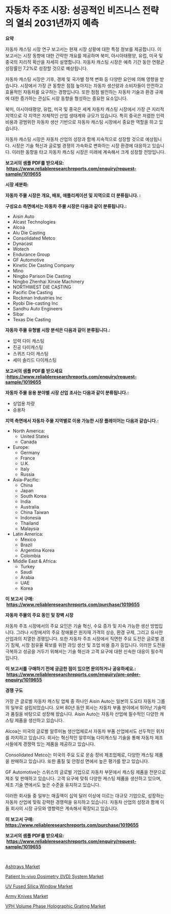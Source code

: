 <p><h1>자동차 주조 시장: 성공적인 비즈니스 전략의 열쇠 2031년까지 예측</h1></p><p><strong>요약</strong></p>
<p><p>자동차 캐스팅 시장 연구 보고서는 현재 시장 상황에 대한 특정 정보를 제공합니다. 이 보고서는 시장 동향에 대한 간략한 개요를 제공하며 북미, 아시아태평양, 유럽, 미국 및 중국의 지리적 확산을 자세히 설명합니다. 자동차 캐스팅 시장은 예측 기간 동안 연평균 성장률인 7.2%로 성장할 것으로 예상됩니다.</p><p>자동차 캐스팅 시장은 기후, 경제 및 국가별 정책 변화 등 다양한 요인에 의해 영향을 받습니다. 시장에서 가장 큰 동향은 점점 높아지는 자동차 생산량과 소비자들이 안전하고 효율적인 자동차를 요구하는 경향입니다. 또한 점점 발전하는 자동차 기술과 환경 규제에 대한 증가하는 관심도 시장 동향을 형성하는 중요한 요소입니다.</p><p>북미, 아시아태평양, 유럽, 미국 및 중국은 세계 자동차 캐스팅 시장에서 가장 큰 지리적 지역으로 각 지역은 자체적인 산업 생태계와 규모가 있습니다. 특히 중국은 저렴한 인력 비용과 광범위한 자동차 생산 기반으로 자동차 캐스팅 시장에서 중요한 역할을 하고 있습니다.</p><p>자동차 캐스팅 시장은 자동차 산업의 성장과 함께 지속적으로 성장할 것으로 예상됩니다. 시장은 기술 혁신과 글로벌 경쟁의 가속화로 변화하는 시장 환경에 대응하고 있습니다. 이러한 동향을 타고 자동차 캐스팅 시장은 미래에 계속해서 크게 성장할 전망입니다.</p></p>
<p><strong>보고서의 샘플 PDF를 받으세요: &nbsp;<a href="https://www.reliableresearchreports.com/enquiry/request-sample/1019655">https://www.reliableresearchreports.com/enquiry/request-sample/1019655</a></strong></p>
<p><strong>시장 세분화:</strong></p>
<p><strong> 자동차 주물 시장은 개요, 배포, 애플리케이션 및 지역으로 더 분류됩니다. :</strong></p>
<p><strong>구성요소 측면에서는 자동차 주물 시장은 다음과 같이 분류됩니다.:</strong></p>
<p><ul><li>Aisin Auto</li><li>Alcast Technologies</li><li>Alcoa</li><li>Alu Die Casting</li><li>Consolidated Metco</li><li>Dynacast</li><li>Wotech</li><li>Endurance Group</li><li>GF Automotive</li><li>Kinetic Die Casting Company</li><li>Mino</li><li>Ningbo Parison Die Casting</li><li>Ningbo Zhenhai Xinxie Machinery</li><li>NORTHWEST DIE CASTING</li><li>Pacific Die Casting</li><li>Rockman Industries Inc</li><li>Ryobi Die-casting Inc</li><li>Sandhu Auto Engineers</li><li>Sibar</li><li>Texas Die Casting</li></ul></p>
<p><strong> 자동차 주물 유형별 시장 분석은 다음과 같이 분류됩니다.:</strong></p>
<p><ul><li>압력 다이 캐스팅</li><li>진공 다이캐스팅</li><li>스퀴즈 다이 캐스팅</li><li>세미 솔리드 다이캐스팅</li></ul></p>
<p><strong>보고서의 샘플 PDF를 받으세요 :<a href="https://www.reliableresearchreports.com/enquiry/request-sample/1019655">https://www.reliableresearchreports.com/enquiry/request-sample/1019655</a></strong></p>
<p><strong> 자동차 주물 응용 분야별 시장 산업 조사는 다음과 같이 분류됩니다.:</strong></p>
<p><ul><li>상업용 차량</li><li>승용차</li></ul></p>
<p><strong>지역 측면에서 자동차 주물 지역별로 이용 가능한 시장 플레이어는 다음과 같습니다.:</strong></p>
<p><ul>
    <li>
        North America:
        <ul>
            <li>United States</li>
            <li>Canada</li>
        </ul>
    </li>
    <li>
        Europe:
        <ul>
            <li>Germany</li>
            <li>France</li>
            <li>U.K.</li>
            <li>Italy</li>
            <li>Russia</li>
        </ul>
    </li>
    <li>
        Asia-Pacific:
        <ul>
            <li>China</li>
            <li>Japan</li>
            <li>South Korea</li>
            <li>India</li>
            <li>Australia</li>
            <li>China Taiwan</li>
            <li>Indonesia</li>
            <li>Thailand</li>
            <li>Malaysia</li>
        </ul>
    </li>
    <li>
        Latin America:
        <ul>
            <li>Mexico</li>
            <li>Brazil</li>
            <li>Argentina Korea</li>
            <li>Colombia</li>
        </ul>
    </li>
    <li>
        Middle East & Africa:
        <ul>
            <li>Turkey</li>
            <li>Saudi</li>
            <li>Arabia</li>
            <li>UAE</li>
            <li>Korea</li>
        </ul>
    </li>
    </ul></p>
<p><strong>이 보고서 구매: &nbsp;<a href="https://www.reliableresearchreports.com/purchase/1019655">https://www.reliableresearchreports.com/purchase/1019655</a></strong></p>
<p><strong>자동차 주물의 주요 동인 및 장벽 시장</strong></p>
<p><p>자동차 주조 시장에서의 주요 요인은 기술 혁신, 수요 증가 및 지속 가능한 생산 방법입니다. 그러나 시장에서의 주요 장애물은 원자재 가격의 상승, 환경 규제, 그리고 유사한 산업과의 치열한 경쟁입니다. 또한 자동차 주조 시장에서 직면한 주요 도전은 글로벌 경기 침체, 시장 점유율 확보를 위한 과잉 생산 및 조업 비용 증가 등입니다. 이러한 도전을 극복하고 성공을 거두기 위해서는 기술 혁신과 고객 요구에 대한 신속한 대응이 필수적입니다.</p></p>
<p><strong>이 보고서를 구매하기 전에 궁금한 점이 있으면 문의하거나 공유하세요.: &nbsp;<a href="https://www.reliableresearchreports.com/enquiry/pre-order-enquiry/1019655">https://www.reliableresearchreports.com/enquiry/pre-order-enquiry/1019655</a></strong></p>
<p><strong>경쟁 구도</strong></p>
<p><p>가장 큰 글로벌 자동차 캐스팅 업체 중 하나인 Aisin Auto는 일본의 도요타 자동차 그룹의 일부로 설립되었습니다. 오버 80년 동안 회사는 자동차 부품 분야에서 뛰어난 기술력과 품질을 바탕으로 성장해 왔습니다. Aisin Auto는 자동차 산업에 필수적인 다양한 캐스팅 제품을 생산하고 있습니다.</p><p>Alcoa는 미국의 글로벌 알루미늄 생산업체로서 자동차 부품 산업에서도 선두적인 위치를 차지하고 있습니다. 회사는 혁신적인 알루미늄 다이캐스팅 기술을 통해 자동차 제조사들에게 경쟁력 있는 제품을 제공하고 있습니다.</p><p>Consolidated Metco는 미국의 주요 도로 운송 장비 제조업체로, 다양한 캐스팅 제품을 판매하고 있습니다. 또한 품질 및 안정성 면에서 높은 평가를 받고 있습니다.</p><p>GF Automotive는 스위스의 글로벌 기업으로 자동차 부문에서 캐스팅 제품을 전문으로 제조 및 판매하고 있습니다. 고객 요구에 맞춰 다양한 캐스팅 제품을 생산하고 있으며, 제조 기술 면에서도 높은 수준을 유지하고 있습니다.</p><p>이러한 회사들 중 일부는 매출액이 십억 달러 이상에 이르는 대규모 기업으로, 성장하는 자동차 산업에 맞춰 강력한 경쟁력을 유지하고 있습니다. 자동차 산업의 성장과 함께 이들 회사의 시장 규모와 영향력은 계속해서 확장되고 있습니다.</p></p>
<p><strong>이 보고서 구매: &nbsp; <a href="https://www.reliableresearchreports.com/purchase/1019655">https://www.reliableresearchreports.com/purchase/1019655</a></strong></p>
<p><strong>보고서의 샘플 PDF를 받으세요: &nbsp;<a href="https://www.reliableresearchreports.com/enquiry/request-sample/1019655">https://www.reliableresearchreports.com/enquiry/request-sample/1019655</a></strong><strong></strong></p>
<p>&nbsp;</p>
<p><p><a href="https://view.publitas.com/reportprime-1/ashtrays-market-dynamics-2024-2031-also-about-its-market-trends-projections-and-opportunities/">Ashtrays Market</a></p><p><a href="https://scarlet-rocket-c63.notion.site/Global-Patient-In-vivo-Dosimetry-IVD-System-Market-by-Types-Applications-and-Major-Players-with-f8ec04decbd94dff9f67e47dfd5f86f9">Patient In-vivo Dosimetry (IVD) System Market</a></p><p><a href="https://github.com/joannagoyvaerts/Market-Research-Report-List-1/blob/main/uv-fused-silica-window-market.md">UV Fused Silica Window Market</a></p><p><a href="https://view.publitas.com/reportprime-1/army-knives-market-size-growth-outlook-from-2024-to-2031-projecting-at-markets-trends-analysis-by-application-regional-outlook-and-revenue/">Army Knives Market</a></p><p><a href="https://github.com/lubmix/Market-Research-Report-List-1/blob/main/vph-volume-phase-holographic-grating-market.md">VPH Volume Phase Holographic Grating Market</a></p></p>